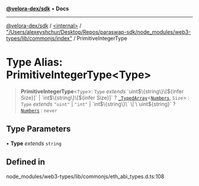 [**@velora-dex/sdk**](../../../../README.md) • **Docs**

***

[@velora-dex/sdk](../../../../globals.md) / [\<internal\>](../../../README.md) / ["/Users/alexeyshchur/Desktop/Repos/paraswap-sdk/node\_modules/web3-types/lib/commonjs/index"](../README.md) / PrimitiveIntegerType

# Type Alias: PrimitiveIntegerType\<Type\>

> **PrimitiveIntegerType**\<`Type`\>: `Type` *extends* \`uint$\{string\}\[$\{infer Size\}\]\` \| \`int$\{string\}\[$\{infer Size\}\]\` ? [`_TypedArray`](../../../type-aliases/TypedArray.md)\<[`Numbers`](../../../type-aliases/Numbers.md), `Size`\> : `Type` *extends* `"uint"` \| `"int"` \| \`int$\{string\}\` \| \`uint$\{string\}\` ? [`Numbers`](../../../type-aliases/Numbers.md) : `never`

## Type Parameters

• **Type** *extends* `string`

## Defined in

node\_modules/web3-types/lib/commonjs/eth\_abi\_types.d.ts:108
